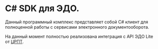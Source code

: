 # C# SDK для ЭДО.

Данный программный комплекс представляет собой C# клиент для полноценной работы с сервисами электронного документооборота.

На данный момент полностью реализована интеграция с API ЭДО Lite от [ЦРПТ](https://xn--80ajghhoc2aj1c8b.xn--p1ai/edo_lite/).
